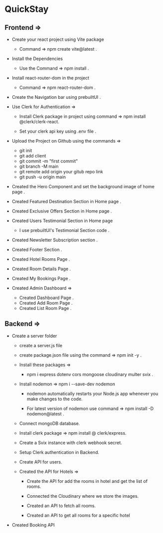 # QuickStay

## Frontend =>
- Create your react project using Vite package
  - Command => npm create vite@latest .

- Install the Dependencies
  - Use the Command => npm install .

- Install  react-router-dom in the project
  - Command => npm react-router-dom .

- Create the Navigation bar using prebuiltUI .
 
- Use Clerk for Authentication =>
  - Install Clerk package in project using command => npm install @clerk/clerk-react.

  - Set your clerk api key using .env file .

- Upload the Project on Github using the commands =>
  - git init
  - git add client
  - git commit -m "first commit"
  - git branch -M main
  - git remote add origin your gitub repo link
  - git push -u origin main

- Created the Hero Component and set the background image of home page .

- Created Featured Destination Section in Home page .

- Created Exclusive Offers Section in Home page .

- Created Users Testimonial Section in Home page
  - I use prebuiltUI's Testimonial Section code .

- Created Newsletter Subscription section .


- Created Footer Section .

- Created Hotel Rooms Page .

- Created Room Details Page .

- Created My Bookings Page .

- Created Admin Dashboard =>
  - Created Dashboard Page .
  - Created Add Room Page .
  - Created List Room Page .


## Backend =>

- Create a server folder
  - create a server.js file
  - create package.json file using the command => npm init -y .

  - Install these packages =>
    - npm i express dotenv cors mongoose cloudinary multer svix .

  - Install nodemon => npm i --save-dev nodemon 
    - nodemon automatically restarts your Node.js app whenever you make changes to the code.

    - For latest version of nodemon use command => npm install -D nodemon@latest .

  - Connect mongoDB database.
  
  - Install clerk package => npm install @ clerk/express.
  
  - Create a Svix instance with clerk webhook secret.

  - Setup Clerk authentication in Backend.

  - Create API for users.

  - Created the API for Hotels =>
    - Create the API for add the rooms in hotel and get the list of rooms.
    
    - Connected the Cloudinary where we store the images.

    - Created an API to fetch all rooms.

    - Created an API to get all rooms for a specific hotel

- Created Booking API    

 

